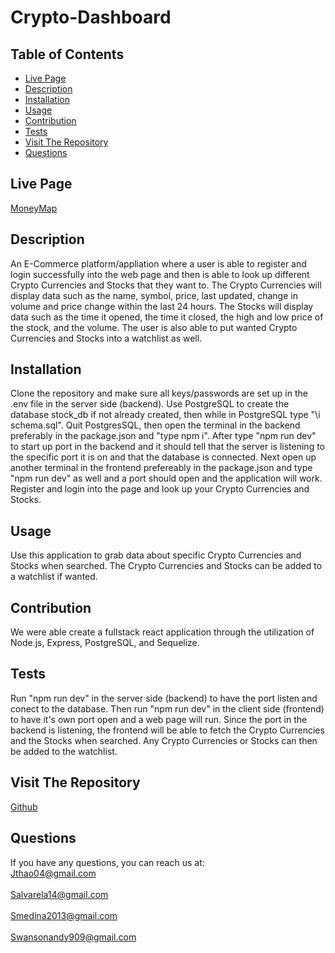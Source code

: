 # Crypto-Dashboard

## Table of Contents
- [Live Page](#live-page)
- [Description](#description)
- [Installation](#installation)
- [Usage](#usage)
- [Contribution](#contribution)
- [Tests](#tests)
- [Visit The Repository](#visit-the-repository)
- [Questions](#questions)

## Live Page

[MoneyMap]()

## Description

An E-Commerce platform/appliation where a user is able to register and login successfully into the web page and then is able to look up different Crypto Currencies and Stocks that they want to. The Crypto Currencies will display data such as the name, symbol, price, last updated, change in volume and price change within the last 24 hours. The Stocks will display data such as the time it opened, the time it closed, the high and low price of the stock, and the volume. The user is also able to put wanted Crypto Currencies and Stocks into a watchlist as well.

## Installation

Clone the repository and make sure all keys/passwords are set up in the .env file in the server side (backend). Use PostgreSQL to create the database stock_db if not already created, then while in PostgreSQL type "\i schema.sql". Quit PostgresSQL, then open the terminal in the backend preferably in the package.json and "type npm i". After type "npm run dev" to start up port in the backend and it should tell that the server is listening to the specific port it is on and that the database is connected. Next open up another terminal in the frontend prefereably in the package.json and type "npm run dev" as well and a port should open and the application will work. Register and login into the page and look up your Crypto Currencies and Stocks.

## Usage

Use this application to grab data about specific Crypto Currencies and Stocks when searched. The Crypto Currencies and Stocks can be added to a watchlist if wanted.

## Contribution

We were able create a fullstack react application through the utilization of Node.js, Express, PostgreSQL, and Sequelize.

## Tests

Run "npm run dev" in the server side (backend) to have the port listen and conect to the database. Then run "npm run dev" in the client side (frontend) to have it's own port open and a web page will run. Since the port in the backend is listening, the frontend will be able to fetch the Crypto Currencies and the Stocks when searched. Any Crypto Currencies or Stocks can then be added to the watchlist.

## Visit The Repository

[Github](https://github.com/Jthao04/Crypto-Dashboard)

## Questions

If you have any questions, you can reach us at:
<br>[Jthao04@gmail.com](mailto:Jthao04@gmail.com)</br>
<br>[Salvarela14@gmail.com](mailto:Salvarela14@gmail.com)</br>
<br>[Smedina2013@gmail.com](mailto:Smedina2013@gmail.com)</br>
<br>[Swansonandy909@gmail.com](mailto:Swansonandy909@gmail.com)</br>
